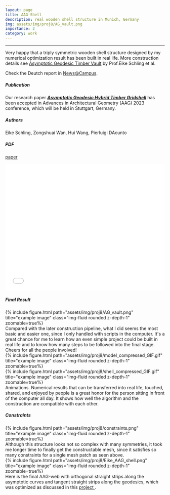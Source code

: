 ```yaml
---
layout: page
title: AAG-Shell
description: real wooden shell structure in Munich, Germany
img: assets/img/proj8/AG_vault.png
importance: 2
category: work
---
```



------

Very happy that a triply symmetric wooden shell structure designed by my numerical optimization result has been built in real life. More construction details see [Asymptotic Geodesic Timber Vault](https://eikeschling.com/2022/11/08/asymptotic-geodesic-timber-vault/) by Prof.Eike Schling et al.

Check the Deutch report in [News@Campus](https://www.baunetz-campus.de/news/asymptotic-geodesic-timber-vault-gitterschalen-mal-einfach-8117275).


##### <i class='fas fa-folder-open'>**Publication**</i><br/>
Our research paper [***Asymptotic Geodesic Hybrid Timber Gridshell***](https://www.aag2023.com/#section2) has been accepted in Advances in Architectural Geometry (AAG) 2023 conference, which will be held in Stuttgart, Germany.

##### <i class='fas fa-laugh-beam'>**Authors**</i><br/>
Eike Schling, Zongshuai Wan, Hui Wang, Pierluigi DAcunto

##### <i class='fas fa-file-pdf'>**PDF**</i>
[paper](/assets/pdf/2023AAG23-HW.pdf)

<iframe src="/assets/pdf/2023AAG23-HW.pdf#toolbar=0" 
width="100%" height=400 frameborder="0" style="border: none;">
</iframe>

##### Final Result

<div class="row">
    <div class="col-sm mt-3 mt-md-0">
        {% include figure.html path="assets/img/proj8/AG_vault.png" title="example image" class="img-fluid rounded z-depth-1" zoomable=true%}
    </div>
</div>
<div class="caption">
    Compared with the later construction pipeline, what I did seems the most basic and easier one, since I only handled with scripts in the computer. It's a great chance for me to learn how an even simple project could be built in real life and to know how many steps to be followed into the final stage. Cheers for all the people involved!
</div>


<div class="row">
    <div class="col-sm mt-3 mt-md-0">
        {% include figure.html path="assets/img/proj8/model_compressed_GIF.gif" title="example image" class="img-fluid rounded z-depth-1" zoomable=true%}
    </div>
    <div class="col-sm mt-3 mt-md-0">
        {% include figure.html path="assets/img/proj8/shell_compressed_GIF.gif" title="example image" class="img-fluid rounded z-depth-1" zoomable=true%}
    </div>
</div>
<div class="caption">
    Animations. Numerical results that can be transferred into real life, touched, shared, and enjoyed by people is a great honor for the person sitting in front of the computer all day. It shows how well the algorithm and the construction are compatible with each other.
</div>


##### Constraints

<div class="row">
    <div class="col-sm mt-3 mt-md-0">
        {% include figure.html path="assets/img/proj8/constraints.png" title="example image" class="img-fluid rounded z-depth-1" zoomable=true%}
    </div>
</div>
<div class="caption">
    Although this structure looks not so complex with many symmetries, it took me longer time to finally get the constructable mesh, since it satisfies so many constraints for a single mesh patch as seen above.
</div>


<div class="row">
    <div class="col-sm mt-3 mt-md-0">
        {% include figure.html path="assets/img/proj8/Eike_AAG_shell.png" title="example image" class="img-fluid rounded z-depth-1" zoomable=true%}
    </div>
</div>
<div class="caption">
    Here is the final AAG-web with orthogonal straight strips along the asymptotic curves and tangent straight strips along the geodesics, which was optimized as discussed in this <a href="https://www.huiwang.me/projects/6_project/" target="\_blank"> project </a>.
</div>
